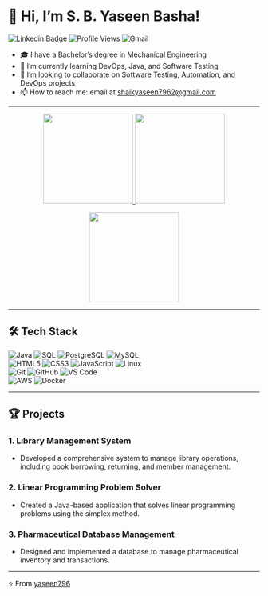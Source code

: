# 👋 Hi, I’m S. B. Yaseen Basha!
[![Linkedin Badge](https://img.shields.io/badge/-LinkedIn-0077B5?style=square&logo=Linkedin&logoColor=white)](https://www.linkedin.com/in/s-b-yaseen-basha-5b2226192/) ![Profile Views](https://komarev.com/ghpvc/?username=yaseen796&color=blue&style=flat-square) ![Gmail](https://img.shields.io/badge/Email-%23D14836.svg?style=flat&logo=gmail&logoColor=white)

- 🎓 I have a Bachelor’s degree in Mechanical Engineering
- 🌱 I’m currently learning DevOps, Java, and Software Testing
- 💞️ I’m looking to collaborate on Software Testing, Automation, and DevOps projects
- 📫 How to reach me: email at shaikyaseen7962@gmail.com

***

<p align="center">
<a href="https://github.com/yaseen796">
  <img height="180em" src="https://github-readme-stats-eight-theta.vercel.app/api?username=yaseen796&show_icons=true&theme=algolia&include_all_commits=true&count_private=true"/>
  <img height="180em" src="https://github-readme-stats-eight-theta.vercel.app/api/top-langs/?username=yaseen796&layout=compact&langs_count=8&theme=algolia"/>
</a>
</p>
<p align="center">
  <img height="180em" src="https://github-readme-streak-stats.herokuapp.com/?user=yaseen796&theme=dark"/>
</p>

***

## 🛠 Tech Stack

![Java](https://img.shields.io/badge/-Java-333333?style=flat&logo=java&logoColor=007396)
![SQL](https://img.shields.io/badge/-SQL-333333?style=flat&logo=postgresql&logoColor=336791)
![PostgreSQL](https://img.shields.io/badge/-PostgreSQL-333333?style=flat&logo=postgresql&logoColor=336791)
![MySQL](https://img.shields.io/badge/-MySQL-333333?style=flat&logo=mysql&logoColor=4479A1)\
![HTML5](https://img.shields.io/badge/-HTML_5-333333?style=flat&logo=HTML5)
![CSS3](https://img.shields.io/badge/-CSS_3-333333?style=flat&logo=CSS3&logoColor=1572B6)
![JavaScript](https://img.shields.io/badge/-JavaScript-333333?style=flat&logo=javascript)
![Linux](https://img.shields.io/badge/-Linux-333333?style=flat&logo=linux&logoColor=FCC624)\
![Git](https://img.shields.io/badge/-Git-333333?style=flat&logo=git)
![GitHub](https://img.shields.io/badge/-GitHub-333333?style=flat&logo=github)
![VS Code](https://img.shields.io/badge/-VS_Code-333333?style=flat&logo=visual-studio-code&logoColor=007ACC)\
![AWS](https://img.shields.io/badge/-AWS-333333?style=flat&logo=amazon-aws&logoColor=FF9900)
![Docker](https://img.shields.io/badge/-Docker-333333?style=flat&logo=docker&logoColor=2496ED)

***

## 🏆 Projects

### 1. Library Management System
- Developed a comprehensive system to manage library operations, including book borrowing, returning, and member management.

### 2. Linear Programming Problem Solver
- Created a Java-based application that solves linear programming problems using the simplex method.

### 3. Pharmaceutical Database Management
- Designed and implemented a database to manage pharmaceutical inventory and transactions.

---

⭐️ From [yaseen796](https://github.com/yaseen796)
